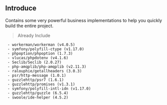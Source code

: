 ## Introduce
Contains some very powerful business implementations to help you quickly build the entire project.

> Already Include
```
 - workerman/workerman (v4.0.5)
 - symfony/polyfill-ctype (v1.17.0)
 - phpoption/phpoption (1.7.3)
 - vlucas/phpdotenv (v4.1.6)
 - Seclib/Seclib (2.0.27)
 - php-amqplib/php-amqplib (v2.11.3)
 - ralouphie/getallheaders (3.0.3)
 - psr/http-message (1.0.1)
 - guzzlehttp/psr7 (1.6.1)
 - guzzlehttp/promises (v1.3.1)
 - symfony/polyfill-intl-idn (v1.17.0)
 - guzzlehttp/guzzle (6.5.4)
 - swoole/ide-helper (4.5.2)
```
